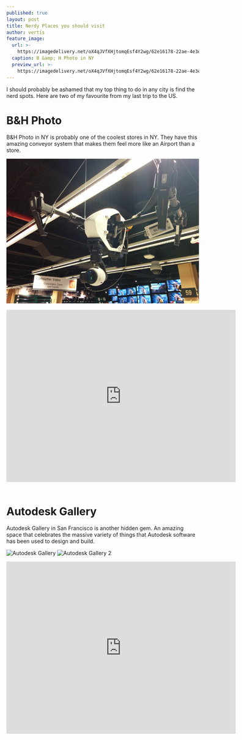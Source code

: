 ```yaml
---
published: true
layout: post
title: Nerdy Places you should visit
author: vertis
feature_image:
  url: >-
    https://imagedelivery.net/oX4qJVfXHjtomqEsf4Y2wg/62e16178-22ae-4e3e-a778-95b3f827c200/w=800
  caption: B &amp; H Photo in NY
  preview_url: >-
    https://imagedelivery.net/oX4qJVfXHjtomqEsf4Y2wg/62e16178-22ae-4e3e-a778-95b3f827c200/w=450
---
```





I should probably be ashamed that my top thing to do in any city is find the nerd spots. Here are two of my favourite from my last trip to the US.

# B&H Photo

B&H Photo in NY is probably one of the coolest stores in NY. They have this amazing conveyor system that makes them feel more like an Airport than a store.

![B&H Photo](/assets/img/bandh-photo.png)

<iframe src="https://www.google.com/maps/embed?pb=!1m14!1m8!1m3!1d12089.6510628745!2d-73.996337!3d40.7529454!3m2!1i1024!2i768!4f13.1!3m3!1m2!1s0x0%3A0xb0dc42ba2848322!2zQiZI!5e0!3m2!1sen!2sau!4v1480372878143" width="600" height="450" frameborder="0" style="border:0" allowfullscreen></iframe>
<br/>
<br/>

# Autodesk Gallery
Autodesk Gallery in San Francisco is another hidden gem. An amazing space that celebrates the massive variety of things that Autodesk software has been used to design and build.

![Autodesk Gallery](https://imagedelivery.net/oX4qJVfXHjtomqEsf4Y2wg/9972cee1-bd5b-4d4a-7712-f11bffebf400/w=800)
![Autodesk Gallery 2](https://imagedelivery.net/oX4qJVfXHjtomqEsf4Y2wg/8e8416c0-3987-45a3-0585-c9afcd1f5600/w=800)

<iframe src="https://www.google.com/maps/embed?pb=!1m18!1m12!1m3!1d3152.8361889293865!2d-122.39700648383493!3d37.79387857975585!2m3!1f0!2f0!3f0!3m2!1i1024!2i768!4f13.1!3m3!1m2!1s0x80858066a8ce75b5%3A0x7b9724e970bf6347!2sAutodesk+Gallery!5e0!3m2!1sen!2sau!4v1480374753822" width="600" height="450" frameborder="0" style="border:0" allowfullscreen></iframe>
